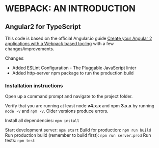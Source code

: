 # WEBPACK: AN INTRODUCTION
## Angular2 for TypeScript

This code is based on the official Angular.io guide [Create your Angular 2 applications with a Webpack based tooling](https://angular.io/docs/ts/latest/guide/webpack.html) with a few changes/improvements.

Changes:
* Added ESLint Configuration - The Pluggable JavaScript linter
* Added http-server npm package to run the production build

### Installation instructions
Open up a command prompt and navigate to the project folder.

Verify that you are running at least node **v4.x.x** and npm **3.x.x** by running `node -v` and `npm -v`. Older versions produce errors.

Install all dependencies: `npm install`

Start development server: `npm start`
Build for production: `npm run build`
Run production build (remember to build first): `npm run server:prod`
Run tests: `npm test`